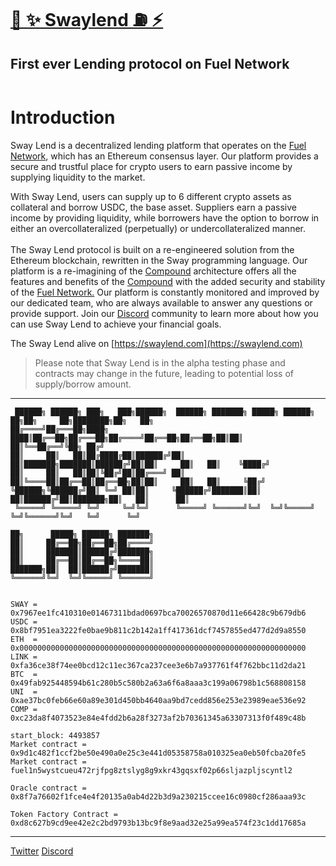 # [🌴 ✨ Swaylend ⛽️ ⚡️](https://swaylend.com/)
## First ever Lending protocol on Fuel Network 

<figure><img src="https://static.tildacdn.com/tild3165-3835-4163-b062-666230613733/Tilda_badge_1200x630.jpg" alt=""><figcaption></figcaption></figure>

# Introduction

Sway Lend is a decentralized lending platform that operates on the [Fuel Network](https://fuel.network), which has an Ethereum consensus layer. Our platform provides a secure and trustful place for crypto users to earn passive income by supplying liquidity to the market.

With Sway Lend, users can supply up to 6 different crypto assets as collateral and borrow USDC, the base asset. Suppliers earn a passive income by providing liquidity, while borrowers have the option to borrow in either an overcollateralized (perpetually) or undercollateralized manner. \
\
The Sway Lend protocol is built on a re-engineered solution from the Ethereum blockchain, rewritten in the Sway programming language. Our platform is a re-imagining of the [Compound](https://compound.finance/) architecture offers all the features and benefits of the [Compound](https://compound.finance/) with the added security and stability of the [Fuel Network.](https://fuel.network) Our platform is constantly monitored and improved by our dedicated team, who are always available to answer any questions or provide support. Join our [Discord](https://discord.gg/Fwpqpk6vDB) community to learn more about how you can use Sway Lend to achieve your financial goals.

The Sway Lend alive on [https://swaylend.com](https://swaylend.com)


>Please note that Sway Lend is in the alpha testing phase and contracts may change in the future, leading to potential loss of supply/borrow amount.
---



```
 ██████╗ ██████╗ ███╗   ███╗██████╗  ██████╗ ███████╗ █████╗ ██████╗ ██╗██╗     ██╗████████╗██╗   ██╗
██╔════╝██╔═══██╗████╗ ████║██╔══██╗██╔═══██╗██╔════╝██╔══██╗██╔══██╗██║██║     ██║╚══██╔══╝╚██╗ ██╔╝
██║     ██║   ██║██╔████╔██║██████╔╝██║   ██║███████╗███████║██████╔╝██║██║     ██║   ██║    ╚████╔╝ 
██║     ██║   ██║██║╚██╔╝██║██╔═══╝ ██║   ██║╚════██║██╔══██║██╔══██╗██║██║     ██║   ██║     ╚██╔╝  
╚██████╗╚██████╔╝██║ ╚═╝ ██║██║     ╚██████╔╝███████║██║  ██║██████╔╝██║███████╗██║   ██║      ██║   
 ╚═════╝ ╚═════╝ ╚═╝     ╚═╝╚═╝      ╚═════╝ ╚══════╝╚═╝  ╚═╝╚═════╝ ╚═╝╚══════╝╚═╝   ╚═╝      ╚═╝   
                                                                                                     
██╗      █████╗ ██████╗ ███████╗                                                                     
██║     ██╔══██╗██╔══██╗██╔════╝                                                                     
██║     ███████║██████╔╝███████╗                                                                     
██║     ██╔══██║██╔══██╗╚════██║                                                                     
███████╗██║  ██║██████╔╝███████║                                                                     
╚══════╝╚═╝  ╚═╝╚═════╝ ╚══════╝                                                              
     

SWAY = 0x7967ee1fc410310e01467311bdad0697bca70026570870d11e66428c9b679db6
USDC = 0x8bf7951ea3222fe0bae9b811c2b142a1ff417361dcf7457855ed477d2d9a8550
ETH  = 0x0000000000000000000000000000000000000000000000000000000000000000
LINK = 0xfa36ce38f74ee0bcd12c11ec367ca237cee3e6b7a937761f4f762bbc11d2da21
BTC  = 0x49fab925448594b61c280b5c580b2a63a6f6a8aaa3c199a06798b1c568808158
UNI  = 0xae37bc0feb66e60a89e301d450bb4640aa9bd7cedd856e253e23989eae536e92
COMP = 0xc23da8f4073523e84e4fdd2b6a28f3273af2b70361345a63307313f0f489c48b

start_block: 4493857
Market contract = 0x9d1c482f1ccf2be50e490a0e25c3e441d05358758a010325ea0eb50fcba20fe5
Market contract = fuel1n5wystcueu472rjfpg8ztslyg8g9xkr43gqsxf02p66sljazpljscyntl2

Oracle contract = 0x8f7a76602f1fce4e4f20135a0ab4d22b3d9a230215ccee16c0980cf286aaa93c

Token Factory Contract = 0xd8c627b9cd9ee42e2c2bd9793b13bc9f8e9aad32e25a99ea574f23c1dd17685a

```

---
[Twitter](https://twitter.com/swaylend)
[Discord](https://discord.gg/YT9kv2PF) 


